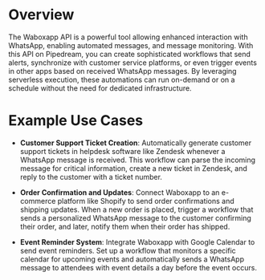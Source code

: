 # Overview

The Waboxapp API is a powerful tool allowing enhanced interaction with WhatsApp, enabling automated messages, and message monitoring. With this API on Pipedream, you can create sophisticated workflows that send alerts, synchronize with customer service platforms, or even trigger events in other apps based on received WhatsApp messages. By leveraging serverless execution, these automations can run on-demand or on a schedule without the need for dedicated infrastructure.

# Example Use Cases

- **Customer Support Ticket Creation**: Automatically generate customer support tickets in helpdesk software like Zendesk whenever a WhatsApp message is received. This workflow can parse the incoming message for critical information, create a new ticket in Zendesk, and reply to the customer with a ticket number.

- **Order Confirmation and Updates**: Connect Waboxapp to an e-commerce platform like Shopify to send order confirmations and shipping updates. When a new order is placed, trigger a workflow that sends a personalized WhatsApp message to the customer confirming their order, and later, notify them when their order has shipped.

- **Event Reminder System**: Integrate Waboxapp with Google Calendar to send event reminders. Set up a workflow that monitors a specific calendar for upcoming events and automatically sends a WhatsApp message to attendees with event details a day before the event occurs.
